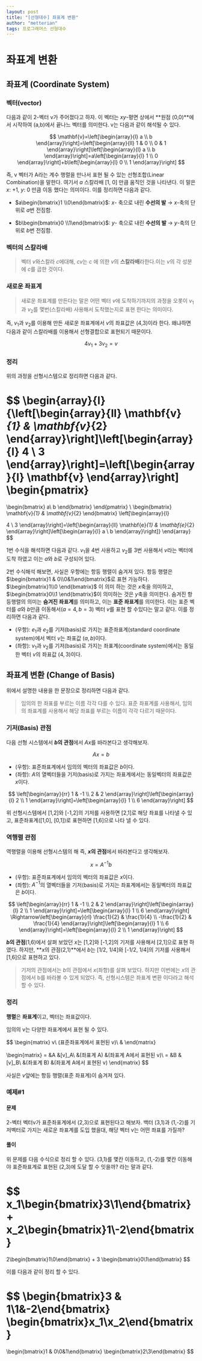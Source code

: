 ```yaml
---
layout: post
title: "[선형대수] 좌표계 변환"
author: "metterian"
tags: 프로그래머스 선형대수
---
```

# 좌표계 변환

## 좌표계 (Coordinate System)

### 벡터(vector)

다음과 같이 2-벡터 v가 주어졌다고 하자. 이 벡터는 $xy$-평면 상에서 **원점 (0,0)**에서 시작하여 (a,b)에서 끝나느 벡터를 의미한다. v는 다음과 같이 해석될 수 있다.

$$
\mathbf{v}=\left[\begin{array}{l}
a \\
b
\end{array}\right]=\left[\begin{array}{ll}
1 & 0 \\
0 & 1
\end{array}\right]\left[\begin{array}{l}
a \\
b
\end{array}\right]=a\left[\begin{array}{l}
1 \\
0
\end{array}\right]+b\left[\begin{array}{l}
0 \\
1
\end{array}\right]
$$

즉, v 벡터가 A라는 계수 행렬을 만나서 표현 될 수 있는 선형조합(Linear Combination)을 말한다. 여기서 $a$ 스칼라배 [1, 0] 만큼 움직인 것을 나타낸다. 이 말은 $x$: +1, $y$: 0 만큼 이동 했다는 의미이다. 이를 정리하면 다음과 같다.

- $a\begin{bmatrix}1 \\0\end{bmatrix}$: $x$- 축으로 내린 **수선의 발** $\rightarrow$ $x$-축의 단위로 $a$번 전짐함.

- $b\begin{bmatrix}0 \\1\end{bmatrix}$: $y$- 축으로 내린 **수선의 발** $\rightarrow$ $y$-축의 단위로 $b$번 전짐함.



### 벡터의 스칼라배

> 벡터 $v$와스칼라 $c$에대해, $cv$는 $c$ 에 의한 $v$의 **스칼라배**라한다.이는 $v$의 각 성분에 $c$를 곱한 것이다.

### 새로운 좌표계

> 새로운 좌표계를 만든다는 말은 어떤 벡터 $v$에 도착하기까지의 과정을 오롯이 $v_1$과 $v_2$를 몇번(스칼라배) 사용해서 도착했는지로 표현 한다는 의미이다.

즉, $v_1$과 $v_2$를 이용해 만든 새로운 좌표계에서 $v$의 좌표값은 (4,3)이라 한다. 왜냐하면 다음과 같이 스칼라배를 이용해서 선형결합으로 표현되기 때문이다.

$$
4v_1 + 3v_2 = v
$$



### 정리

위의 과정을 선형시스템으로 정리하면 다음과 같다.

$$
\begin{array}{l}
{\left[\begin{array}{ll}
\mathbf{v}_{1} & \mathbf{v}_{2}
\end{array}\right]\left[\begin{array}{l}
4 \\
3
\end{array}\right]=\left[\begin{array}{l}
\mathbf{v}
\end{array}\right]
\begin{pmatrix}
=
\begin{bmatrix}
a\\
b
\end{bmatrix}
\end{pmatrix}
\\
\begin{bmatrix}
\mathbf{v}_{1} & \mathbf{v}_{2}
\end{bmatrix}
\left[\begin{array}{l}

4 \\
3
\end{array}\right]=\left[\begin{array}{ll}
\mathbf{e}_{1} & \mathbf{e}_{2}
\end{array}\right]\left[\begin{array}{l}
a \\
b
\end{array}\right]}
\end{array}
$$

1번 수식을 해석하면 다음과 같다. $v_1$을 4번 사용하고 $v_2$를 3번 사용해서 $v$라는 벡터에 도착 하였고 이는 $a$와 $b$로 구성되어 있다.

2번 수식해석 해보면, 사실은 우항에는 항등 행렬이 숨겨져 있다. 항등 행렬은 $\begin{bmatrix}1 & 0\\0&1\end{bmatrix}$로 표현 가능하다. $\begin{bmatrix}1\\0 \end{bmatrix}$ 이 의미 하는 것은 $x$축을 의미하고, $\begin{bmatrix}0\\1 \end{bmatrix}$이 의미하는 것은 $y$축을 의미한다. 숨겨진 항등행렬의 의미는 **숨겨진 좌표계**를 의미하고, 이는 **표준 좌표계**를 의미한다. 이는 표준 벡터를 $a$와 $b$만큼 이동해서$(a=4, b=3)$  벡터 $v$를 표현 할 수있다는 말고 같다. 이를 정리하면 다음과 같다.

- (우항): $e_1$과 $e_2$를 기저(basis)로 가지는 표준좌표계(standard coordinate system)에서 벡터 $v$는 좌표값 $(a,b$)이다.
- (좌항): $v_1$과 $v_2$를 기저(basis)로 가지는 좌표계(coordinate system)에서는 동일한 벡터 $v$의 좌표값 $(4,3)$이다.



## 좌표계 변환 (Change of Basis)

위에서 설명한 내용을 한 문장으로 정리하면 다음과 같다.

> 임의의 한 좌표를 부르는 이름 각각 다를 수 있다. 표준 좌표계를 사용해서, 임의의 좌표계를 사용해서 해당 좌표를 부르는 이름이 각각 다르기 때문이다.

### 기저(Basis) 관점

다음 선형 시스템에서 **$b$의 관점**에서 $Ax$를 바라본다고 생각해보자.

$$
Ax = b
$$


- (우항): 표준좌표계에서 임의의 벡터의 좌표값은 $b$이다.
- (좌항): $A$의 열벡터들을 기저(basis)로 가지는 좌표계에서는 동일벡터의 좌표값은 $x$이다.


$$
\left[\begin{array}{rr}
1 & -1 \\
2 & 2
\end{array}\right]\left[\begin{array}{l}
2 \\
1
\end{array}\right]=\left[\begin{array}{l}
1 \\
6
\end{array}\right]
$$


위 선형시스템에서 [1,2]와 [-1,2]의 기저를 사용하면 [2,1]로 해당 좌표를 나타낼 수 있고, 표준좌표계([1,0], [0,1])로 표현하면 [1,6]으로 나타 낼 수 있다.



### 역행렬 관점

역행렬을 이용해 선형시스템의 해 즉, **$x$의 관점**에서 바라본다고 생각해보자.

$$
x = A^{-1} b
$$


- (우항): 표준좌표계에서 임의의 벡터의 좌표값은 $x$이다.
- (좌항): $A^{-1}$의 열벡터들을 기저(basis)로 가지는 좌표계에서는 동일벡터의 좌표값은 $b$이다.


$$
\left[\begin{array}{rr}
1 & -1 \\
2 & 2
\end{array}\right]\left[\begin{array}{l}
2 \\
1
\end{array}\right]=\left[\begin{array}{l}
1 \\
6
\end{array}\right] \Rightarrow\left[\begin{array}{rl}
\frac{1}{2} & \frac{1}{4} \\
-\frac{1}{2} & \frac{1}{4}
\end{array}\right]\left[\begin{array}{l}
1 \\
6
\end{array}\right]=\left[\begin{array}{l}
2 \\
1
\end{array}\right]
$$


**$b$의 관점**(1,6)에서 살펴 보았던 $x$는 [1,2]와 [-1,2]의 기저를 사용해서 [2,1]으로 표현 하였다. 하지만, **$x$의 관점(2,1)**에서 $b$는 [1/2, 1/4]와 [-1/2, 1/4]의 기저를 사용해서 [1,6]으로 표현하고 있다.

>  기저의 관점에서는 $b$의 관점에서 $x$(좌항)를 살펴 보았다. 하지만 이번에는 $x$의 관점에서 b를 바라볼 수 있게 되었다. 즉, 선형시스템은 좌표계 변환 이다라고 해석 할 수 있다.



### 정리

**행렬**은 **좌표계**이고, 벡터는 좌표값이다.

임의의 v는 다양한 좌표계에서 표현 될 수 있다.

$$
\begin{matrix}
v\\
(표준좌표계에서 표현된 v)\\
&
\end{matrix}

\begin{matrix}
= &A  &[v]_A\\
&(좌표계 A) &(좌표계 A에서 표현된 v)\\
= &B &[v]_B\\
&(좌표계 B) &(좌표계 A에서 표현된 v)
\end{matrix}
$$

사실은 $v$앞에는 항등 행렬(표준 좌표계)이 숨겨져 있다.



### 예제#1

#### 문제

2-벡터 벡터v가 표준좌표계에서 (2,3)으로 표현된다고 해보자. 백터 (3,1)과 (1,-2)를 기저벡터로 가지는 새로운 좌표계를 도입 했을대, 해당 벡터 v는 어떤 좌표를 가질까?

#### 풀이

위 문제를 다음 수식으로 정리 할 수 있다. (3,1)를 몇칸 이동하고, (1,-2)를 몇칸 이동해야 표준좌표계로 표현된 (2,3)에 도달 할 수 잇을까? 라는 말과 같다.

$$
x_1\begin{bmatrix}3\\1\end{bmatrix} + x_2\begin{bmatrix}1\\-2\end{bmatrix}
=
2\begin{bmatrix}1\\0\end{bmatrix} + 3 \begin{bmatrix}0\\1\end{bmatrix}
$$

이를 다음과 같이 정리 할 수 있다.

$$
\begin{bmatrix}3 & 1\\1&-2\end{bmatrix}
\begin{bmatrix}x_1\\x_2\end{bmatrix}
=
\begin{bmatrix}1 & 0\\0&1\end{bmatrix}
\begin{bmatrix}2\\3\end{bmatrix}
$$





















